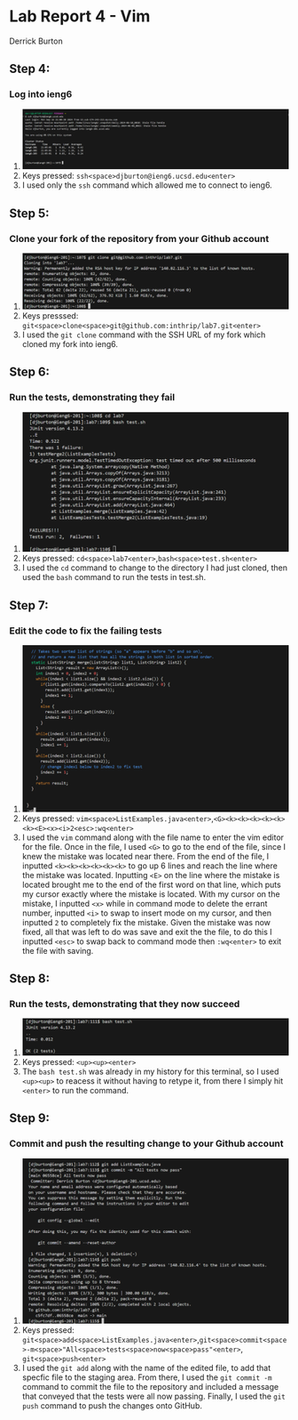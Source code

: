 # Lab Report 4 - Vim
Derrick Burton

## Step 4:
### Log into ieng6
1. ![image](Step-4.png)
2. Keys pressed: `ssh<space>djburton@ieng6.ucsd.edu<enter>`
3. I used only the `ssh` command which allowed me to connect to ieng6.

## Step 5:
### Clone your fork of the repository from your Github account
1. ![image](Step-5.png)
2. Keys presssed: `git<space>clone<space>git@github.com:inthrip/lab7.git<enter>`
3. I used the `git clone` command with the SSH URL of my fork which cloned my fork into ieng6.

## Step 6:
### Run the tests, demonstrating they fail
1. ![image](Step-6.png)
2. Keys pressed: `cd<space>lab7<enter>`,`bash<space>test.sh<enter>`
3. I used the `cd` command to change to the directory I had just cloned, then used the `bash` command to run the tests in test.sh.

## Step 7:
### Edit the code to fix the failing tests
1. ![image](Step-7.png)
2. Keys pressed: `vim<space>ListExamples.java<enter>`,`<G><k><k><k><k><k><k><E><x><i>2<esc>:wq<enter>`
3. I used the `vim` command along with the file name to enter the vim editor for the file. Once in the file, I used `<G>` to go to the end of the file, since I knew the mistake was located near there. From the end of the file, I inputted `<k><k><k><k><k><k>` to go up 6 lines and reach the line where the mistake was located. Inputting `<E>` on the line where the mistake is located brought me to the end of the first word on that line, which puts my cursor exactly where the mistake is located. With my cursor on the mistake, I inputted `<x>` while in command mode to delete the errant number, inputted `<i>` to swap to insert mode on my cursor, and then inputted `2` to completely fix the mistake. Given the mistake was now fixed, all that was left to do was save and exit the the file, to do this I inputted `<esc>` to swap back to command mode then `:wq<enter>` to exit the file with saving.

## Step 8:
### Run the tests, demonstrating that they now succeed
1. ![image](Step-8.png)
2. Keys pressed: `<up><up><enter>`
3. The `bash test.sh` was already in my history for this terminal, so I used `<up><up>` to reacess it without having to retype it, from there I simply hit `<enter>` to run the command.

## Step 9:
### Commit and push the resulting change to your Github account
1. ![image](Step-9.png)
2. Keys pressed: `git<space>add<space>ListExamples.java<enter>`,`git<space>commit<space>-m<space>"All<space>tests<space>now<space>pass"<enter>`, `git<space>push<enter>`
3. I used the `git add` along with the name of the edited file, to add that specfic file to the staging area. From there, I used the `git commit -m` command to commit the file to the repository and included a message that conveyed that the tests were all now passing. Finally, I used the `git push` command to push the changes onto GitHub.
